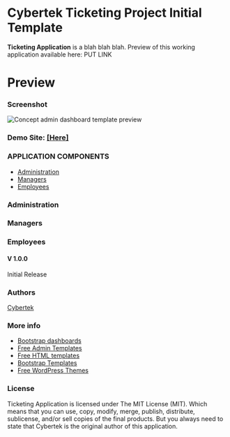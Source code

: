 # Cybertek Ticketing Project Initial Template

**Ticketing Application** is a blah blah blah. Preview of this working application available here: PUT LINK

# Preview

### Screenshot

![Concept admin dashboard template preview](https://colorlib.com/wp/wp-content/uploads/sites/2/concept-free-admin-dashboard-panel.jpg)

### Demo Site: [[Here]](https://colorlib.com/polygon/concept/index.html)

### APPLICATION COMPONENTS

- [Administration](#built-with)
- [Managers](#changelog)
- [Employees](#changelog)

### Administration

### Managers

### Employees

#### V 1.0.0

Initial Release

### Authors

[Cybertek](https://colorlib.com)

### More info

- [Bootstrap dashboards](https://colorlib.com/wp/free-bootstrap-admin-dashboard-templates/)
- [Free Admin Templates](https://colorlib.com/wp/free-admin-templates/)
- [Free HTML templates](https://colorlib.com/wp/free-html-website-templates/)
- [Bootstrap Templates](https://colorlib.com/wp/templates/)
- [Free WordPress Themes](https://colorlib.com/wp/free-wordpress-themes/)

### License

Ticketing Application is licensed under The MIT License (MIT). Which means that you can use, copy, modify, merge, publish, distribute, sublicense, and/or sell copies of the final products. But you always need to state that Cybertek is the original author of this application.
